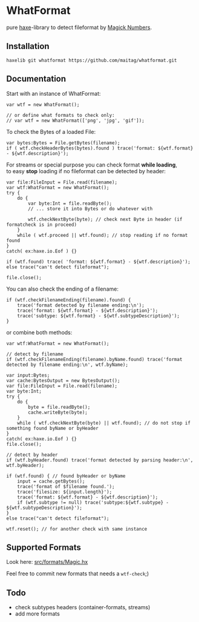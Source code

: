 # WhatFormat
pure [haxe](https://haxe.org)-library to detect fileformat by [Magick Numbers](https://en.wikipedia.org/wiki/Magic_number_(programming)).  


## Installation
<!---
```
haxelib install whatformat
```

or use the latest developement version from github:--->
```
haxelib git whatformat https://github.com/maitag/whatformat.git
```



## Documentation

Start with an instance of WhatFormat:

```
var wtf = new WhatFormat();

// or define what formats to check only:
// var wtf = new WhatFormat(['png', 'jpg', 'gif']); 
```




To check the Bytes of a loaded File:

```
var bytes:Bytes = File.getBytes(filename);
if ( wtf.checkHeaderBytes(bytes).found ) trace('format: ${wtf.format} - ${wtf.description}');

```




For streams or special purpose you can check format __while loading__,  
to easy __stop__ loading if no fileformat can be detected by header:

```
var file:FileInput = File.read(filename);
var wtf:WhatFormat = new WhatFormat();
try {
	do {
		var byte:Int = file.readByte();
		// ... store it into Bytes or do whatever with
		
		wtf.checkNextByte(byte); // check next Byte in header (if formatcheck is in proceed)
	}
	while ( wtf.proceed || wtf.found); // stop reading if no format found
}
catch( ex:haxe.io.Eof ) {}

if (wtf.found) trace( 'format: ${wtf.format} - ${wtf.description}');
else trace("can't detect fileformat");

file.close();
```




You can also check the ending of a filename:

```
if (wtf.checkFilenameEnding(filename).found) {
	trace('format detected by filename ending:\n');
	trace('format: ${wtf.format} - ${wtf.description}');
	trace('subtype: ${wtf.format} - ${wtf.subtypeDescription}');
}
```



or combine both methods:

```
var wtf:WhatFormat = new WhatFormat();

// detect by filename
if (wtf.checkFilenameEnding(filename).byName.found) trace('format detected by filename ending:\n', wtf.byName);

var input:Bytes;
var cache:BytesOutput = new BytesOutput();
var file:FileInput = File.read(filename);
var byte:Int;
try {
	do {
		byte = file.readByte();
		cache.writeByte(byte);
	}
	while ( wtf.checkNextByte(byte) || wtf.found); // do not stop if something found byName or byHeader
}
catch( ex:haxe.io.Eof ) {}
file.close();

// detect by header
if (wtf.byHeader.found) trace('format detected by parsing header:\n', wtf.byHeader);

if (wtf.found) { // found byHeader or byName
	input = cache.getBytes();
	trace('format of $filename found.');
	trace('filesize: ${input.length}');
	trace('format: ${wtf.format} - ${wtf.description}');
	if (wtf.subtype != null) trace('subtype:${wtf.subtype} - ${wtf.subtypeDescription}');
}
else trace("can't detect fileformat");

wtf.reset(); // for another check with same instance
```



## Supported Formats

Look here: [src/formats/Magic.hx](https://github.com/maitag/whatformat/blob/master/src/formats/Magic.hx)  
  
Feel free to commit new formats that needs a `wtf-check`;)  


## Todo

- check subtypes headers (container-formats, streams)
- add more formats